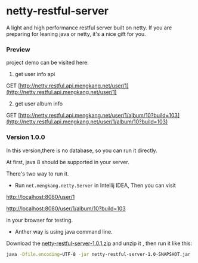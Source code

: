 # netty-restful-server

A light and high performance restful server built on netty. If you are preparing for leaning java or netty, it's a nice gift for you.

### Preview

project demo can be visited here:

1. get user info api

GET   [http://netty.restful.api.mengkang.net/user/1](http://netty.restful.api.mengkang.net/user/1)

2. get user album info

GET   [http://netty.restful.api.mengkang.net/user/1/album/10?build=103](http://netty.restful.api.mengkang.net/user/1/album/10?build=103)


### Version 1.0.0

In this version,there is no database, so you can run it directly.

At first, java 8 should be supported in your server.

There's two way to run it.

* Run `net.mengkang.netty.Server` in Intellij IDEA, Then you can visit 

[http://localhost:8080/user/1](http://localhost:8080/user/1) 

[http://localhost:8080/user/1/album/10?build=103](http://localhost:8080/user/1/album/10?build=103)

in your browser for testing.

* Anther way is using java command line. 

Download the 
[netty-restful-server-1.0.1.zip](https://github.com/zhoumengkang/netty-light-api-server/releases/download/1.0.1/netty-light-api-server-1.0.1.zip) 
and unzip it , then run it like this:
```sh
java -Dfile.encoding=UTF-8 -jar netty-restful-server-1.0-SNAPSHOT.jar
```
